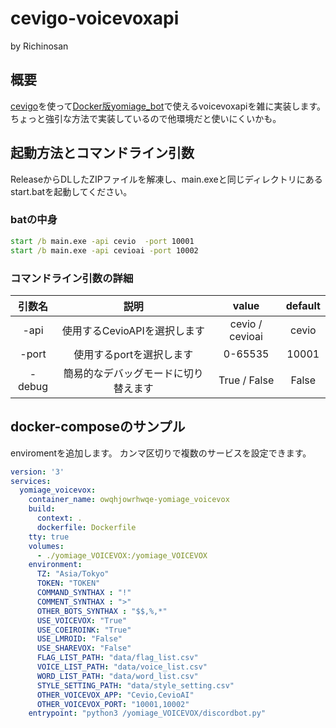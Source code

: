 # cevigo-voicevoxapi

by Richinosan

## 概要

[cevigo](https://github.com/gotti/cevigo)を使って[Docker版yomiage_bot](https://github.com/richinosan/yomiage_VOICEVOX_verT-Docker)で使えるvoicevoxapiを雑に実装します。ちょっと強引な方法で実装しているので他環境だと使いにくいかも。

## 起動方法とコマンドライン引数
ReleaseからDLしたZIPファイルを解凍し、main.exeと同じディレクトリにあるstart.batを起動してください。

### batの中身
```bat
start /b main.exe -api cevio  -port 10001
start /b main.exe -api cevioai -port 10002
```
### コマンドライン引数の詳細
| 引数名 | 説明 | value | default |
|:-----------:|:------------:|:------------:|:------------:|
| -api | 使用するCevioAPIを選択します | cevio / cevioai  | cevio|
| -port | 使用するportを選択します | 0-65535 | 10001|
| -debug | 簡易的なデバッグモードに切り替えます | True / False | False |

## docker-composeのサンプル
enviromentを追加します。
カンマ区切りで複数のサービスを設定できます。
```yaml
version: '3'
services:
  yomiage_voicevox:
    container_name: owqhjowrhwqe-yomiage_voicevox
    build: 
      context: .
      dockerfile: Dockerfile
    tty: true
    volumes:
      - ./yomiage_VOICEVOX:/yomiage_VOICEVOX
    environment:
      TZ: "Asia/Tokyo"
      TOKEN: "TOKEN"
      COMMAND_SYNTHAX : "!"
      COMMENT_SYNTHAX : ">"
      OTHER_BOTS_SYNTHAX : "$$,%,*"
      USE_VOICEVOX: "True"
      USE_COEIROINK: "True"
      USE_LMROID: "False"
      USE_SHAREVOX: "False"
      FLAG_LIST_PATH: "data/flag_list.csv"
      VOICE_LIST_PATH: "data/voice_list.csv"
      WORD_LIST_PATH: "data/word_list.csv"
      STYLE_SETTING_PATH: "data/style_setting.csv"
      OTHER_VOICEVOX_APP: "Cevio,CevioAI"
      OTHER_VOICEVOX_PORT: "10001,10002"
    entrypoint: "python3 /yomiage_VOICEVOX/discordbot.py"
```

